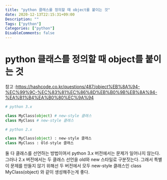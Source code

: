 ```yaml
---
title: "python 클래스를 정의할 때 object를 붙이는 것"
date: 2020-12-13T22:15:31+09:00
Description: ""
Tags: ["python"]
Categories: ["python"]
DisableComments: false
---
```


# python 클래스를 정의할 때 object를 붙이는 것
참고 :https://hashcode.co.kr/questions/487/object%EB%8A%94-%EC%99%9C-%EC%83%81%EC%86%8D%EB%B0%9B%EB%8A%94-%EA%B1%B4%EA%B0%80%EC%9A%94


```python 
# python 3.x

class MyClass(object) # new-style 클래스
class MyClass # new-style 클래스

# python 2.x

class MyClass(object) : new-style 클래스
class MyClass : Old-style 클래스

```
둘 다 클래스를 선언하는 방법이여서 python 3.x 버전에서는 문제가 일어나지 않는다.  그러나 2.x 버전에서는 두 클래스 선언을 old와 new 스타일로 구분짓는다. 그래서 특별이 문제를 만들지 않기 위해선  두 버전에서 모두 new-style 클래스인 class MyClass(object) 와 같이 생성해주는게 좋다.